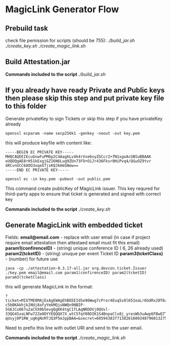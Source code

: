 # MagicLink Generator Flow

## Prebuild task

check file pemission for scripts (should be 755):
*./build_jar.sh*
*./create_key.sh*
*./create_magic_link.sh*

## Build Attestation.jar

**Commands included to the script** 
*./build_jar.sh*

## If you already have ready Private and Public keys then please skip this step and put private key file to this folder

Generate privateKey to sign Tickets or skip this step if you have privateKey already 

```openssl ecparam -name secp256k1 -genkey -noout -out key.pem```

this will produce keyfile with content like:

```
-----BEGIN EC PRIVATE KEY-----
MHQCAQEEIEcuGnwFuPM6p2C4AagkLv4k4rVse6xyZGCcr2+fN1xgoAcGBSuBBAAK
oUQDQgAE8rH51kExgjGZI6N6Lug9ZUn73FO+O1Jr436Fksr0HiPvq4/QGuOZ9tvr
4RCvnUCC68OO3xqeX7jsKQJkHmSNew==
-----END EC PRIVATE KEY-----
```

```openssl ec -in key.pem -pubout -out public.pem```

This command create publicKey of MagicLink issuer. This key requred for third-party apps to ensure that ticket is generated and signed with correct key

**Commands included to the script** 
*./create_key.sh*

## Generate MagicLink with embedded ticket

Fields: 
__email@email.com__ - replace with user email (in case if project require email attestation then attestaed email must fit this email)
__param1(confirenceID)__ - (string) unique conference ID ( 6, 26 already used)
__param2(tcketID)__ - (string) unuque per event Ticket ID
__param3(tcketClass)__ - (number) for future use 

```java -cp ./attestation-0.3.17-all.jar org.devcon.ticket.Issuer ./key.pem email@email.com param1(confirenceID) param2(tcketID) param3(tcketClass)```

this will generate MagicLink in the format:

```
?ticket=MIGTME0MAjExAgEWAgEhBEEEIdSe96Wwg7cPror4Euq5s8l65IeaLr6GdRx20T6a7dkKFbPDvRPEIe0D_b4b5jLJ00xJmhis7c40T_CY0ZzNmwNCAKslx7MUwPvDjMYQFYAwurfS7kXEuvAStubglDIBpxNQWKOPQI4Yf2CyqAQkNvYkVtz_Q1WZom3eZhtsgtPZsWwc&pok=MIGqBEEEBZ49mGPoMDtog2n4ugwoSlLNqn4zk-c5bBKAkhjk2NUj8afyYmkMQjuNWQn9NBIP-5G6JCuO67u2aCVX0b5evgQgKK4tgC1TLAqNRDOVj0QUvl-33QG4SxaLNFw72Ze0DYYEQQQX7X_wtC5fqY08DIK1S4BnpaClx8j_yresWb3uAwp6FBwQ7TBxTACLj3j-qUsyj0P1RW_ugKgNsM7JQ3P5mJppBAA=&secret=6059438377138261600348796013275208287741621271881356523790135807560917097716&mail=email%40email.com
```

Need to prefix this line with outlet URI and send to the user email.

**Commands included to the script** 
*./create_magic_link.sh*
